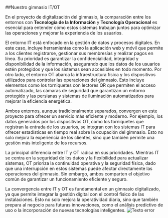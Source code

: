 ##Nuestro gimnasio IT/OT

En el proyecto de digitalización del gimnasio, la comparación entre los entornos con **Tecnología de la Información** y **Tecnología Operacional** es esencial para entender cómo estos sistemas trabajan juntos para optimizar las operaciones y mejorar la experiencia de los usuarios.

El entorno IT está enfocado en la gestión de datos y procesos digitales. En este caso, incluye herramientas como la aplicación web y móvil que permite a los clientes registrarse, gestionar sus membresías y realizar pagos en línea. Su prioridad es garantizar la confidencialidad, integridad y disponibilidad de la información, asegurando que los datos de los usuarios estén protegidos y que los sistemas sean accesibles en todo momento. Por otro lado, el entorno OT abarca la infraestructura física y los dispositivos utilizados para controlar las operaciones del gimnasio. Esto incluye elementos como los torniquetes con lectores QR que permiten el acceso automatizado, las cámaras de seguridad que garantizan un entorno protegido y las persianas y sistemas de iluminación automatizados para mejorar la eficiencia energética.

Ambos entornos, aunque tradicionalmente separados, convergen en este proyecto para ofrecer un servicio más eficiente y moderno. Por ejemplo, los datos generados por los dispositivos OT, como los torniquetes que registran la entrada de los usuarios, se integran con los sistemas IT para ofrecer estadísticas en tiempo real sobre la ocupación del gimnasio. Esto no solo mejora la experiencia de los clientes, sino que también permite una gestión más inteligente de los recursos.

La principal diferencia entre IT y OT radica en sus prioridades. Mientras IT se centra en la seguridad de los datos y la flexibilidad para actualizar sistemas, OT prioriza la continuidad operativa y la seguridad física, dado que una interrupción en estos sistemas puede afectar directamente las operaciones del gimnasio. Sin embargo, ambos comparten el objetivo común de garantizar un funcionamiento eficiente y seguro.

La convergencia entre IT y OT es fundamental en un gimnasio digitalizado, ya que permite integrar la gestión digital con el control físico de las instalaciones. Esto no solo mejora la operatividad diaria, sino que también prepara al negocio para futuras innovaciones, como el análisis predictivo de uso o la incorporación de nuevas tecnologías inteligentes.
![Texto error](D:\Git\imagenes\ITOT.jpg)